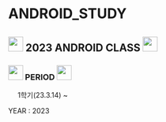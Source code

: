 # ANDROID_STUDY
<h2> <img src = "https://cdn-icons-png.flaticon.com/512/2920/2920369.png" width = "30" height = "30" > 2023 ANDROID CLASS <img src = "https://cdn-icons-png.flaticon.com/512/2920/2920369.png" width = "30" height = "30" > </h2>

<h3> <img src = "https://cdn-icons-png.flaticon.com/512/6597/6597133.png" width = "30" height = "30" > PERIOD  <img src = "https://cdn-icons-png.flaticon.com/512/6597/6597133.png" width = "30" height = "30" > </h3>
 <p> <img src = "https://cdn-icons-png.flaticon.com/512/520/520459.png" width = "15" height = "15"> 1학기(23.3.14) ~ </p>
<p> YEAR : 2023 </p>

